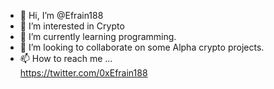 - 👋 Hi, I’m @Efrain188
- 👀 I’m interested in Crypto
- 🌱 I’m currently learning programming.
- 💞️ I’m looking to collaborate on some Alpha crypto projects.
- 📫 How to reach me ...  
https://twitter.com/0xEfrain188
<!---
Efrain188/Efrain188 is a ✨ special ✨ repository because its `README.md` (this file) appears on your GitHub profile.
You can click the Preview link to take a look at your changes.
--->
